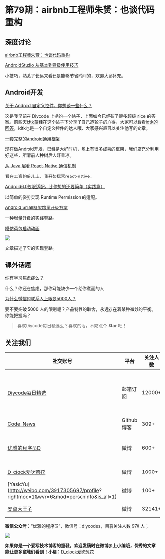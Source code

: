# 第79期：airbnb工程师朱赟：也谈代码重构

## 深度讨论

[	airbnb工程师朱赟：也谈代码重构 ](http://www.diycode.cc/news/1134)


[AndroidStudio 从基本到高级使用技巧](http://www.diycode.cc/topics/294)

小技巧，熟悉了长远来看还是能够节省时间的，欢迎大家补充。

## Android开发

[关于 Android 自定义控件，你想谈一些什么？](http://www.diycode.cc/topics/81)

这是我早前在 Diycode 上提的一个帖子，上面如今已经有了很多超级 nice 的答案。前些天[idtk童鞋](http://www.diycode.cc/idtkma)在这个帖子下分享了自己造轮子的心得，大家可以看看[idtk的回答](http://www.diycode.cc/idtkma/replies)，idtk也是一个自定义控件的达人哦，大家感兴趣可以关注他写的文章。

[一套完整的Android通用框架](http://wuxiaolong.me/2016/09/07/MyAndroidLibrary/)

现在做Android开发，已经是大好时机，网上有很多成熟的框架，我们应充分利用好这些，所谓前人种树后人好乘凉。

[从 Java 层看 React-Native 通信机制](http://gold.xitu.io/post/57d4e67fda2f600059f48e11)

看在工资的份儿上，我开始探索react-native。

[Android6.0权限适配，比你想的还要简单（实践篇）](http://xdeveloper.cn/android6-0quan-xian-gua-pei-bi-ni-xiang-de-huan-yao-jian-dan-2/)

以简单的姿势实现 Runtime Permission 的适配。

[Android Small框架增量升级方案](http://blog.csdn.net/u013022222/article/details/52268526)

一种增量升级的实践套路。

[模仿荷包启动动画](http://www.jianshu.com/p/50c358e2155a)

![](http://upload-images.jianshu.io/upload_images/1546230-b22da96917959983.gif?imageMogr2/auto-orient/strip)

文章描述了它的实现套路。

## 课外话题

[你有学习焦虑症么？](http://mp.weixin.qq.com/s?__biz=MjM5ODQ2MDIyMA==&mid=2650712633&idx=1&sn=84c23575315c7b714f22087ecfaba68a&scene=1&srcid=0912k58qyN7t3mf2Rk9EwRua#wechat_redirect)

什么？你还在焦虑，那你可能缺少一个给你煮面的人

[为什么微信的联系人上限是5000人？](http://mp.weixin.qq.com/s?__biz=MjM5ODQ2MDIyMA==&mid=2650712637&idx=1&sn=f5843dedcfca5ccda9f5af0b10cc8cf8&scene=1&srcid=0912Q3UJ25XOt4sx3k2xv6dH#wechat_redirect)

要不要突破 5000 人的限制呢？产品特性的取舍，永远存在着某种微妙的平衡。你能把握吗？

> 喜欢Diycode每日精选么？喜欢的话，不妨点个 **Star** 吧！

## 关注我们

| 社交账号  |  平台  | 关注人数 | 说明 |
| -------- | -------- | -------- | -------- |
| [Diycode每日精选](http://list.qq.com/cgi-bin/qf_invite?id=d469993d2c888e971c0fbb2309c4d84256968386b126b967)|   邮箱订阅  | 12000+ | 每日分享一次Android、iOS、Swfit技术干货  |
| [Code_News](https://github.com/DiyCodes/code_news) |    Github博客  |309+ | 每日邮件推送列表  |
| [优雅的程序员D](http://weibo.com/u/5891258264) |   微博  | 600+ | 官方微博，每日分享开源信息  |
| [D_clock爱吃葱花](http://weibo.com/u/2480694892)  |   微博  | 1000+ | 日报发起人  |
|[YasicYu](http://weibo.com/3917305697/profile? rightmod=1&wvr=6&mod=personinfo&is_all=1)  |   微博  | 100+ | 日报发起人  |
|[安卓大王子](http://weibo.com/apkbus/)   |   微博  | 32141+ | 日报发起人  |



**微信公众号：**“优雅的程序员”，微信号：diycodes，目前关注人数 970 人；

![](http://upload-images.jianshu.io/upload_images/1846413-b42abfa70f909099.jpg?imageMogr2/auto-orient/strip%7CimageView2/2/w/1240)

**如果你是一个爱写技术博客的童鞋，欢迎发稿时在微博@上小编哦，优秀的文章能让更多童鞋们看到！小编：**[D_clock爱吃葱花](http://weibo.com/2480694892/profile?rightmod=1&wvr=6&mod=personinfo&is_all=1)
